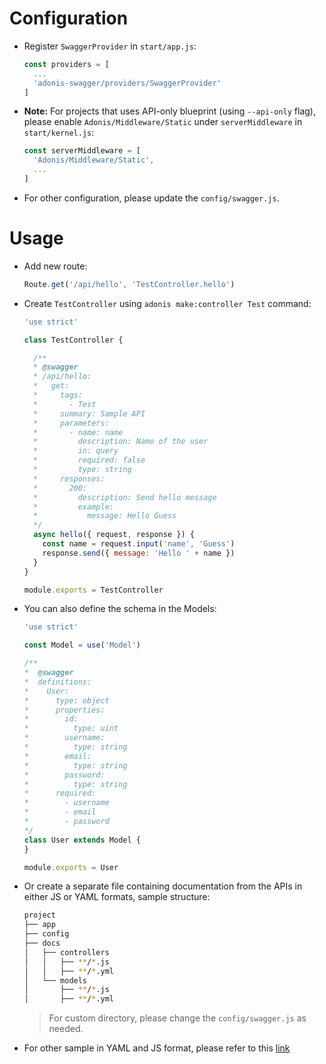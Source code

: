 # Configuration
* Register `SwaggerProvider` in `start/app.js`:
  ```js
  const providers = [
    ...
    'adonis-swagger/providers/SwaggerProvider'
  ]
  ```

* **Note:** For projects that uses API-only blueprint (using `--api-only` flag), please 
  enable `Adonis/Middleware/Static` under `serverMiddleware` in `start/kernel.js`:
  ```js
  const serverMiddleware = [
    'Adonis/Middleware/Static',
    ...
  ]
  ```

* For other configuration, please update the `config/swagger.js`.

# Usage
* Add new route:
  ```js
  Route.get('/api/hello', 'TestController.hello')
  ```

* Create `TestController` using `adonis make:controller Test` command:
  ```js
  'use strict'
  
  class TestController {
  
    /**
    * @swagger
    * /api/hello:
    *   get:
    *     tags:
    *       - Test
    *     summary: Sample API
    *     parameters:
    *       - name: name
    *         description: Name of the user
    *         in: query
    *         required: false
    *         type: string
    *     responses:
    *       200:
    *         description: Send hello message
    *         example:
    *           message: Hello Guess
    */
    async hello({ request, response }) {
      const name = request.input('name', 'Guess')
      response.send({ message: 'Hello ' + name })
    }
  }
  
  module.exports = TestController
  ```

* You can also define the schema in the Models:
  ```js
  'use strict'
  
  const Model = use('Model')
  
  /** 
  *  @swagger
  *  definitions:
  *    User:
  *      type: object
  *      properties:
  *        id:
  *          type: uint
  *        username:
  *          type: string
  *        email:
  *          type: string
  *        password:
  *          type: string
  *      required:
  *        - username
  *        - email
  *        - password
  */
  class User extends Model {
  }
  
  module.exports = User
  ```

* Or create a separate file containing documentation from the APIs in either JS or YAML formats, sample structure:
  ```bash
  project
  ├── app
  ├── config 
  ├── docs
  │   ├── controllers
  │   │   ├── **/*.js
  │   │   ├── **/*.yml
  │   └── models
  │       ├── **/*.js
  │       ├── **/*.yml
  ```

  > For custom directory, please change the `config/swagger.js` as needed.

* For other sample in YAML and JS format, please refer to this [link](https://github.com/ahmadarif/adonis-swagger/tree/master/sample)
